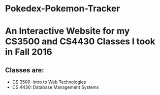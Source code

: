 # Pokedex-Pokemon-Tracker
<h1>An Interactive Website for my CS3500 and CS4430 Classes I took in Fall 2016</h1>
<h2>Classes are:</h2>
  <ul>
    <li>CS 3500: Intro to Web Technologies</li>
    <li>CS 4430: Database Management Systems</li>
  </ul>



